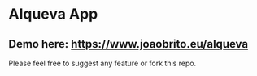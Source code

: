 # Alqueva App

## Demo here: https://www.joaobrito.eu/alqueva

Please feel free to suggest any feature or fork this repo.
